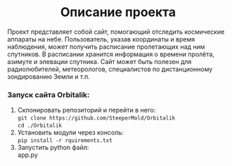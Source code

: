 <h1 align="center">Описание проекта</h1>
Проект представляет собой сайт, помогающий отследить космические аппараты на небе. Пользователь, указав координаты и время наблюдения, может получить расписание пролетающих над ним спутников. В расписании хранится информация о времени пролёта, азимуте и элевации спутника. Сайт может быть полезен для радиолюбителей, метеорологов, специалистов по дистанционному зондированию Земли и т.п.

<h3>Запуск сайта Orbitalik:</h3>

1. Склонировать репозиторий и перейти в него:  
    `git clone https://github.com/SteeperMold/Orbitalik`  
     `cd ./Orbitalik`
2. Установить модули через консоль:  
   `pip install -r rquirements.txt`
3. Запустить python файл:  
   app.py

